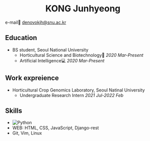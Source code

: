 <div align="center"><h1>KONG Junhyeong</h1></div>

e-mail:e-mail: denovokjh@snu.ac.kr

## Education
- BS student, Seoul National University
  * Horticultural Science and Biotechnology:blossom:  *2020 Mar-Present*
  * Artificial Intelligence:computer:  *2020 Mar-Present*

## Work expreience
- Horticultural Crop Genomics Laboratory, Seoul Natinal University
  * Undergraduate Research Intern  *2021 Jul-2022 Feb*

## Skills
- <img alt = "Python" src = "https://img.shields.io/badge/Python-#3776AB.svg"></img>
- WEB: HTML, CSS, JavaScript, Django-rest
- Git, Vim, Linux

<!--
### Hi there 👋
**Junhyeong02/Junhyeong02** is a ✨ _special_ ✨ repository because its `README.md` (this file) appears on your GitHub profile.

Here are some ideas to get you started:

- 🔭 I’m currently working on ...
- 🌱 I’m currently learning ...
- 👯 I’m looking to collaborate on ...
- 🤔 I’m looking for help with ...
- 💬 Ask me about ...
- 📫 How to reach me: ...
- 😄 Pronouns: ...
- ⚡ Fun fact: ...
-->
